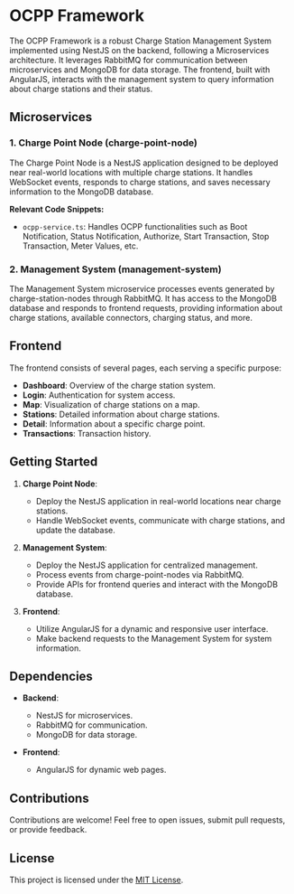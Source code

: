 # OCPP Framework

The OCPP Framework is a robust Charge Station Management System implemented using NestJS on the backend, following a Microservices architecture. It leverages RabbitMQ for communication between microservices and MongoDB for data storage. The frontend, built with AngularJS, interacts with the management system to query information about charge stations and their status.

## Microservices

### 1. Charge Point Node (charge-point-node)

The Charge Point Node is a NestJS application designed to be deployed near real-world locations with multiple charge stations. It handles WebSocket events, responds to charge stations, and saves necessary information to the MongoDB database.

**Relevant Code Snippets:**
- `ocpp-service.ts`: Handles OCPP functionalities such as Boot Notification, Status Notification, Authorize, Start Transaction, Stop Transaction, Meter Values, etc.

### 2. Management System (management-system)

The Management System microservice processes events generated by charge-station-nodes through RabbitMQ. It has access to the MongoDB database and responds to frontend requests, providing information about charge stations, available connectors, charging status, and more.

## Frontend

The frontend consists of several pages, each serving a specific purpose:

- **Dashboard**: Overview of the charge station system.
- **Login**: Authentication for system access.
- **Map**: Visualization of charge stations on a map.
- **Stations**: Detailed information about charge stations.
- **Detail**: Information about a specific charge point.
- **Transactions**: Transaction history.

## Getting Started

1. **Charge Point Node**:
   - Deploy the NestJS application in real-world locations near charge stations.
   - Handle WebSocket events, communicate with charge stations, and update the database.

2. **Management System**:
   - Deploy the NestJS application for centralized management.
   - Process events from charge-point-nodes via RabbitMQ.
   - Provide APIs for frontend queries and interact with the MongoDB database.

3. **Frontend**:
   - Utilize AngularJS for a dynamic and responsive user interface.
   - Make backend requests to the Management System for system information.

## Dependencies

- **Backend**:
  - NestJS for microservices.
  - RabbitMQ for communication.
  - MongoDB for data storage.

- **Frontend**:
  - AngularJS for dynamic web pages.

## Contributions

Contributions are welcome! Feel free to open issues, submit pull requests, or provide feedback.

## License

This project is licensed under the [MIT License](LICENSE).
